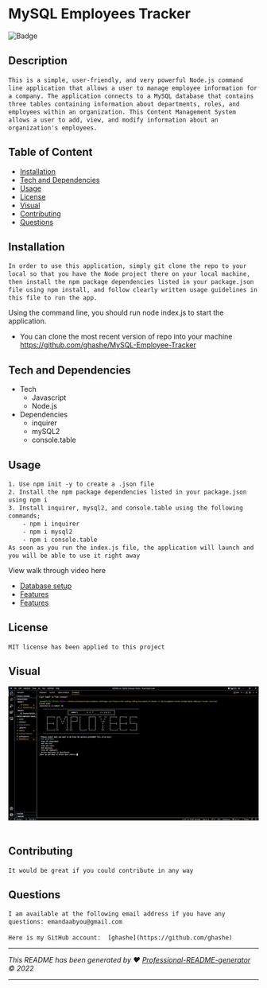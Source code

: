 # MySQL Employees Tracker

![Badge](https://img.shields.io/badge/License-MIT-blue.svg)

## Description

    This is a simple, user-friendly, and very powerful Node.js command line application that allows a user to manage employee information for a company. The application connects to a MySQL database that contains three tables containing information about departments, roles, and employees within an organization. This Content Management System allows a user to add, view, and modify information about an organization's employees.

## Table of Content

- [Installation](#installation)
- [Tech and Dependencies](#tech-and-dependencies)
- [Usage](#usage)
- [License](#license)
- [Visual](#visual)
- [Contributing](#contributing)
- [Questions](#questions)

## Installation

    In order to use this application, simply git clone the repo to your local so that you have the Node project there on your local machine, then install the npm package dependencies listed in your package.json file using npm install, and follow clearly written usage guidelines in this file to run the app.

Using the command line, you should run node index.js to start the application.

- You can clone the most recent version of repo into your machine
  https://github.com/ghashe/MySQL-Employee-Tracker

## Tech and Dependencies

- Tech
  - Javascript
  - Node.js
- Dependencies
  - inquirer
  - mySQL2
  - console.table

## Usage

    1. Use npm init -y to create a .json file
    2. Install the npm package dependencies listed in your package.json using npm i
    3. Install inquirer, mysql2, and console.table using the following commands;
        - npm i inquirer
        - npm i mysql2
        - npm i console.table
    As soon as you run the index.js file, the application will launch and you will be able to use it right away

View walk through video here

- [Database setup](https://drive.google.com/file/d/15pQMB-2C2QQconTxnf6h-jXSYMLnfjZP/view)<br>
- [Features](https://drive.google.com/file/d/1BaQQ57KShJdeKoe14vOncIriw8Z8gFBO/view)
- [Features](https://drive.google.com/file/d/1WlHlltgb03UDGgsAZQq4rr50B6LBibCw/view)<br>

## License

    MIT license has been applied to this project

## Visual

![alt text](./assets/images/MySQL_employee_tracker_screenshot.png)  
<br>

## Contributing

    It would be great if you could contribute in any way

## Questions

    I am available at the following email address if you have any questions: emandaabyou@gmail.com

    Here is my GitHub account:  [ghashe](https://github.com/ghashe)

---

_This README has been generated by ❤ [Professional-README-generator](https://github.com/ghashe/professional-README-generator) © 2022_

---
